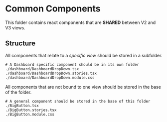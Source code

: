 # Common Components

This folder contains react components that are **SHARED** between V2 and V3 views.

## Structure

All components that relate to a *specific view* should be stored in a subfolder.

```
# A Dashboard specific component should be in its own folder
./dashboard/DashboardDropDown.tsx
./dashboard/DashboardDropDown.stories.tsx
./dashboard/DashboardDropDown.module.css
```

All components that are not bound to one view should be stored in the base of the folder.

```
# A general component should be stored in the base of this folder
./BigButton.tsx
./BigButton.stories.tsx
./BigButton.module.css
```